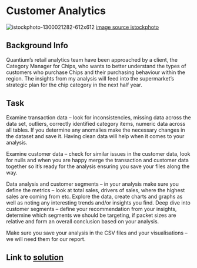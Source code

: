 # Customer Analytics


![istockphoto-1300021282-612x612](https://github.com/okonkwoloretta/customer-purchasing-behaviours/assets/116097143/a3d107ff-d365-4369-9232-d81164f6015a)
[image source istockphoto](https://www.istockphoto.com/search/search-by-asset?affiliateredirect=true&assetid=1041147560&assettype=image&utm_campaign=srp_photos_top&utm_content=https%3A%2F%2Funsplash.com%2Fs%2Fphotos%2Fcustomer-shopping&utm_medium=affiliate&utm_source=unsplash&utm_term=customer+shopping%3A%3A%3A)

## Background Info

Quantium’s retail analytics team have been approached by a client, the Category Manager for Chips, who wants to better understand the types of customers who purchase Chips and their purchasing behaviour within the region.
The insights from my analysis will feed into the supermarket’s strategic plan for the chip category in the next half year.

## Task
Examine transaction data – look for inconsistencies, missing data across the data set, outliers, correctly identified category items, numeric data across all tables. If you determine any anomalies make the necessary changes in the dataset and save it. Having clean data will help when it comes to your analysis. 

Examine customer data – check for similar issues in the customer data, look for nulls and when you are happy merge the transaction and customer data together so it’s ready for the analysis ensuring you save your files along the way.

Data analysis and customer segments – in your analysis make sure you define the metrics – look at total sales, drivers of sales, where the highest sales are coming from etc. Explore the data, create charts and graphs as well as noting any interesting trends and/or insights you find.
Deep dive into customer segments – define your recommendation from your insights, determine which segments we should be targeting, if packet sizes are relative and form an overall conclusion based on your analysis. 

Make sure you save your analysis in the CSV files and your visualisations – we will need them for our report.

## Link to [solution](https://github.com/okonkwoloretta/customer-purchasing-behaviours/blob/main/customer%20analytics.md)

